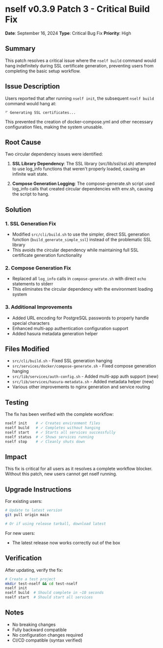 # nself v0.3.9 Patch 3 - Critical Build Fix

**Date**: September 16, 2024
**Type**: Critical Bug Fix
**Priority**: High

## Summary

This patch resolves a critical issue where the `nself build` command would hang indefinitely during SSL certificate generation, preventing users from completing the basic setup workflow.

## Issue Description

Users reported that after running `nself init`, the subsequent `nself build` command would hang at:
```
⠋ Generating SSL certificates...
```

This prevented the creation of docker-compose.yml and other necessary configuration files, making the system unusable.

## Root Cause

Two circular dependency issues were identified:

1. **SSL Library Dependency**: The SSL library (src/lib/ssl/ssl.sh) attempted to use log_info functions that weren't properly loaded, causing an infinite wait state.

2. **Compose Generation Logging**: The compose-generate.sh script used log_info calls that created circular dependencies with env.sh, causing the script to hang.

## Solution

### 1. SSL Generation Fix
- Modified `src/cli/build.sh` to use the simpler, direct SSL generation function (`build_generate_simple_ssl`) instead of the problematic SSL library
- This avoids the circular dependency while maintaining full SSL certificate generation functionality

### 2. Compose Generation Fix
- Replaced all `log_info` calls in `compose-generate.sh` with direct `echo` statements to stderr
- This eliminates the circular dependency with the environment loading system

### 3. Additional Improvements
- Added URL encoding for PostgreSQL passwords to properly handle special characters
- Enhanced multi-app authentication configuration support
- Added hasura metadata generation helper

## Files Modified

- `src/cli/build.sh` - Fixed SSL generation hanging
- `src/services/docker/compose-generate.sh` - Fixed compose generation hanging
- `src/lib/services/auth-config.sh` - Added multi-app auth support (new)
- `src/lib/services/hasura-metadata.sh` - Added metadata helper (new)
- Various other improvements to nginx generation and service routing

## Testing

The fix has been verified with the complete workflow:
```bash
nself init    # ✓ Creates environment files
nself build   # ✓ Completes without hanging
nself start   # ✓ Starts all services successfully
nself status  # ✓ Shows services running
nself stop    # ✓ Cleanly shuts down
```

## Impact

This fix is critical for all users as it resolves a complete workflow blocker. Without this patch, new users cannot get nself running.

## Upgrade Instructions

For existing users:
```bash
# Update to latest version
git pull origin main

# Or if using release tarball, download latest
```

For new users:
- The latest release now works correctly out of the box

## Verification

After updating, verify the fix:
```bash
# Create a test project
mkdir test-nself && cd test-nself
nself init
nself build  # Should complete in ~10 seconds
nself start  # Should start all services
```

## Notes

- No breaking changes
- Fully backward compatible
- No configuration changes required
- CI/CD compatible (syntax verified)